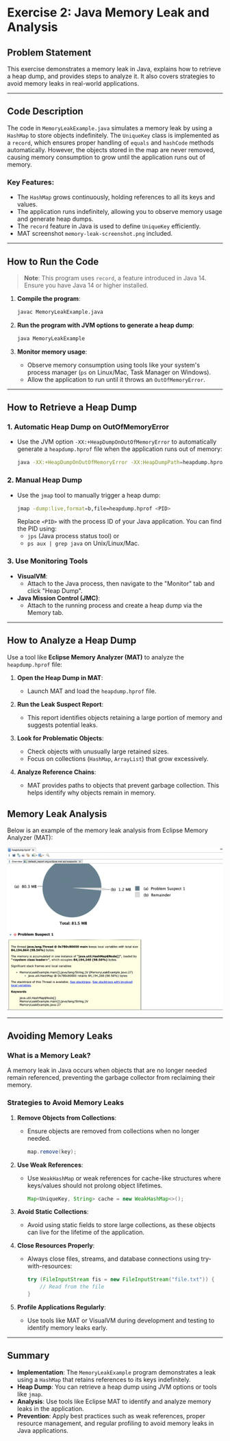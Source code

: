 # Exercise 2: Java Memory Leak and Analysis

## Problem Statement

This exercise demonstrates a memory leak in Java, explains how to retrieve a heap dump, and provides steps to analyze it. It also covers strategies to avoid memory leaks in real-world applications.

---

## Code Description

The code in `MemoryLeakExample.java` simulates a memory leak by using a `HashMap` to store objects indefinitely. The `UniqueKey` class is implemented as a `record`, which ensures proper handling of `equals` and `hashCode` methods automatically. However, the objects stored in the map are never removed, causing memory consumption to grow until the application runs out of memory.

### Key Features:
- The `HashMap` grows continuously, holding references to all its keys and values.
- The application runs indefinitely, allowing you to observe memory usage and generate heap dumps.
- The `record` feature in Java is used to define `UniqueKey` efficiently.
- MAT screenshot `memory-leak-screenshot.png` included.

---

## How to Run the Code

> **Note**: This program uses `record`, a feature introduced in Java 14. Ensure you have Java 14 or higher installed.

1. **Compile the program**:
   ```bash
   javac MemoryLeakExample.java
   ```

2. **Run the program with JVM options to generate a heap dump**:
   ```bash
   java MemoryLeakExample
   ```

3. **Monitor memory usage**:
    - Observe memory consumption using tools like your system's process manager (`ps` on Linux/Mac, Task Manager on Windows).
    - Allow the application to run until it throws an `OutOfMemoryError`.

---

## How to Retrieve a Heap Dump

### 1. Automatic Heap Dump on OutOfMemoryError
- Use the JVM option 
`-XX:+HeapDumpOnOutOfMemoryError` 
to automatically generate a `heapdump.hprof` file when the application runs out of memory:
  ```bash
  java -XX:+HeapDumpOnOutOfMemoryError -XX:HeapDumpPath=heapdump.hprof MemoryLeakExample
  ```

### 2. Manual Heap Dump
- Use the `jmap` tool to manually trigger a heap dump:
  ```bash
  jmap -dump:live,format=b,file=heapdump.hprof <PID>
  ```
  Replace `<PID>` with the process ID of your Java application. You can find the PID using:
    - `jps` (Java process status tool) or
    - `ps aux | grep java` on Unix/Linux/Mac.

### 3. Use Monitoring Tools
- **VisualVM**:
    - Attach to the Java process, then navigate to the "Monitor" tab and click "Heap Dump".
- **Java Mission Control (JMC)**:
    - Attach to the running process and create a heap dump via the Memory tab.
---

## How to Analyze a Heap Dump

Use a tool like **Eclipse Memory Analyzer (MAT)** to analyze the `heapdump.hprof` file:

1. **Open the Heap Dump in MAT**:
    - Launch MAT and load the `heapdump.hprof` file.

2. **Run the Leak Suspect Report**:
    - This report identifies objects retaining a large portion of memory and suggests potential leaks.

3. **Look for Problematic Objects**:
    - Check objects with unusually large retained sizes.
    - Focus on collections (`HashMap`, `ArrayList`) that grow excessively.

4. **Analyze Reference Chains**:
    - MAT provides paths to objects that prevent garbage collection. This helps identify why objects remain in memory.

## Memory Leak Analysis

Below is an example of the memory leak analysis from Eclipse Memory Analyzer (MAT):

![Memory Leak Analysis](memory-leak-screenshot.png)

---

## Avoiding Memory Leaks

### What is a Memory Leak?
A memory leak in Java occurs when objects that are no longer needed remain referenced, preventing the garbage collector from reclaiming their memory.

### Strategies to Avoid Memory Leaks

1. **Remove Objects from Collections**:
    - Ensure objects are removed from collections when no longer needed.
      ```java
      map.remove(key);
      ```

2. **Use Weak References**:
    - Use `WeakHashMap` or weak references for cache-like structures where keys/values should not prolong object lifetimes.
      ```java
      Map<UniqueKey, String> cache = new WeakHashMap<>();
      ```

3. **Avoid Static Collections**:
    - Avoid using static fields to store large collections, as these objects can live for the lifetime of the application.

4. **Close Resources Properly**:
    - Always close files, streams, and database connections using try-with-resources:
      ```java
      try (FileInputStream fis = new FileInputStream("file.txt")) {
          // Read from the file
      }
      ```

5. **Profile Applications Regularly**:
    - Use tools like MAT or VisualVM during development and testing to identify memory leaks early.

---

## Summary

- **Implementation**: The `MemoryLeakExample` program demonstrates a leak using a `HashMap` that retains references to its keys indefinitely.
- **Heap Dump**: You can retrieve a heap dump using JVM options or tools like `jmap`.
- **Analysis**: Use tools like Eclipse MAT to identify and analyze memory leaks in the application.
- **Prevention**: Apply best practices such as weak references, proper resource management, and regular profiling to avoid memory leaks in Java applications.
